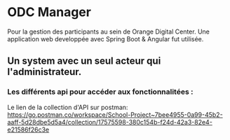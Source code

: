 # ODC Manager
Pour la gestion des participants au sein de Orange Digital Center.
Une application web developpée avec Spring Boot & Angular fut utilisée.

## Un system avec un seul acteur qui l'administrateur.

### Les différents api pour accéder aux fonctionnalitées :
Le lien de la collection d'API sur postman: https://go.postman.co/workspace/School-Project~7bee4955-0a99-45b2-aaff-5d28dbe5d5a4/collection/17575598-380c154b-f24d-42a3-82e4-e21586f26c3e
